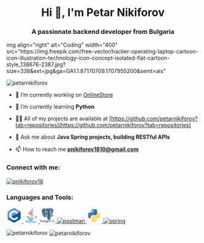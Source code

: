 <h1 align="center">Hi 👋, I'm Petar Nikiforov</h1>
<h3 align="center">A passionate backend developer from Bulgaria</h3>
img align="right" alt="Coding" width="400" src="https://img.freepik.com/free-vector/hacker-operating-laptop-cartoon-icon-illustration-technology-icon-concept-isolated-flat-cartoon-style_138676-2387.jpg?size=338&ext=jpg&ga=GA1.1.87170709.1707955200&semt=ais"

<p align="left"> <img src="https://komarev.com/ghpvc/?username=petarnikiforov&label=Profile%20views&color=0e75b6&style=flat" alt="petarnikiforov" /> </p>

- 🔭 I’m currently working on [OnlineStore](https://github.com/petarnikiforov/OnlineStore)

- 🌱 I’m currently learning **Python**

- 👨‍💻 All of my projects are available at [https://github.com/petarnikiforov?tab=repositories](https://github.com/petarnikiforov?tab=repositories)

- 💬 Ask me about **Java Spring projects, building RESTful APIs**

- 📫 How to reach me **pnikiforov1810@gmail.com**

<h3 align="left">Connect with me:</h3>
<p align="left">
<a href="https://instagram.com/pnikiforov18" target="blank"><img align="center" src="https://raw.githubusercontent.com/rahuldkjain/github-profile-readme-generator/master/src/images/icons/Social/instagram.svg" alt="pnikiforov18" height="30" width="40" /></a>
</p>

<h3 align="left">Languages and Tools:</h3>
<p align="left"> <a href="https://www.cprogramming.com/" target="_blank" rel="noreferrer"> <img src="https://raw.githubusercontent.com/devicons/devicon/master/icons/c/c-original.svg" alt="c" width="40" height="40"/> </a> <a href="https://www.java.com" target="_blank" rel="noreferrer"> <img src="https://raw.githubusercontent.com/devicons/devicon/master/icons/java/java-original.svg" alt="java" width="40" height="40"/> </a> <a href="https://www.postgresql.org" target="_blank" rel="noreferrer"> <img src="https://raw.githubusercontent.com/devicons/devicon/master/icons/postgresql/postgresql-original-wordmark.svg" alt="postgresql" width="40" height="40"/> </a> <a href="https://postman.com" target="_blank" rel="noreferrer"> <img src="https://www.vectorlogo.zone/logos/getpostman/getpostman-icon.svg" alt="postman" width="40" height="40"/> </a> <a href="https://www.python.org" target="_blank" rel="noreferrer"> <img src="https://raw.githubusercontent.com/devicons/devicon/master/icons/python/python-original.svg" alt="python" width="40" height="40"/> </a> <a href="https://spring.io/" target="_blank" rel="noreferrer"> <img src="https://www.vectorlogo.zone/logos/springio/springio-icon.svg" alt="spring" width="40" height="40"/> </a> </p>

<p><img align="left" src="https://github-readme-stats.vercel.app/api/top-langs?username=petarnikiforov&show_icons=true&locale=en&layout=compact" alt="petarnikiforov" /></p>

<p>&nbsp;<img align="center" src="https://github-readme-stats.vercel.app/api?username=petarnikiforov&show_icons=true&locale=en" alt="petarnikiforov" /></p>
